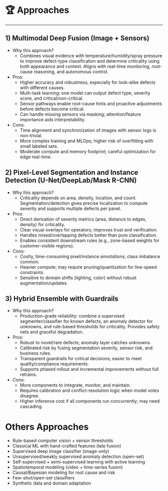 # 🏆 Approaches

---

## 1) Multimodal Deep Fusion (Image + Sensors)
- Why this approach?
  - Combines visual evidence with temperature/humidity/spray pressure to improve defect-type classification and determine criticality using both appearance and context. Aligns with real-time monitoring, root-cause reasoning, and autonomous control.
- Pros:
  - Higher accuracy and robustness, especially for look-alike defects with different causes.
  - Multi-task learning: one model can output defect type, severity score, and critical/non-critical.
  - Sensor pathways enable root-cause hints and proactive adjustments before defects become critical.
  - Can handle missing sensors via masking; attention/feature importance aids interpretability.
- Cons:
  - Time alignment and synchronization of images with sensor logs is non-trivial.
  - More complex training and MLOps; higher risk of overfitting with small labeled sets.
  - Moderate compute and memory footprint; careful optimization for edge real-time.

## 2) Pixel-Level Segmentation and Instance Detection (U-Net/DeepLab/Mask R-CNN)
- Why this approach?
  - Criticality depends on area, density, location, and count. Segmentation/detection gives precise localization to compute severity and supports multiple defects per panel.
- Pros:
  - Direct derivation of severity metrics (area, distance to edges, density) for criticality.
  - Clear visual overlays for operators; improves trust and verification.
  - Handles mixed/overlapping defects better than pure classification.
  - Enables consistent downstream rules (e.g., zone-based weights for customer-visible regions).
- Cons:
  - Costly, time-consuming pixel/instance annotations; class imbalance common.
  - Heavier compute; may require pruning/quantization for line-speed constraints.
  - Sensitive to domain shifts (lighting, color) without robust augmentation/updates.

## 3) Hybrid Ensemble with Guardrails
- Why this approach?
  - Production-grade reliability: combine a supervised segmenter/classifier for known defects, an anomaly detector for unknowns, and rule-based thresholds for criticality. Provides safety nets and graceful degradation.
- Pros:
  - Robust to novel/rare defects; anomaly layer catches unknowns.
  - Calibrated risk by fusing segmentation severity, sensor risk, and business rules.
  - Transparent guardrails for critical decisions; easier to meet quality/compliance requirements.
  - Supports phased rollout and incremental improvements without full retrains.
- Cons:
  - More components to integrate, monitor, and maintain.
  - Requires calibration and conflict-resolution logic when model votes disagree.
  - Higher inference cost if all components run concurrently; may need cascading.

# Others Approaches
- Rule-based computer vision + sensor thresholds
- Classical ML with hand-crafted features (late fusion)
- Supervised deep image classifier (image-only)
- Unsupervised/weakly supervised anomaly detection (open-set)
- Self-supervised + semi-supervised learning with active learning
- Spatiotemporal modeling (video + time-series fusion)
- Causal/Bayesian modeling for root cause and risk
- Few-shot/open-set classifiers
- Synthetic data and domain adaptation
